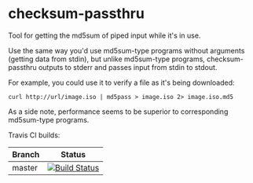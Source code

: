 # checksum-passthru

Tool for getting the md5sum of piped input while it's in use.

Use the same way you'd use md5sum-type programs without arguments (getting data from stdin), but
unlike md5sum-type programs, checksum-passthru outputs to stderr and passes input from stdin to stdout.

For example, you could use it to verify a file as it's being downloaded:
```
curl http://url/image.iso | md5pass > image.iso 2> image.iso.md5
```

As a side note, performance seems to be superior to corresponding md5sum-type programs.



Travis CI builds:

|Branch      |Status   |
|------------|---------|
|master      | [![Build Status](https://travis-ci.org/VectorCell/checksum-passthru.svg?branch=master)](https://travis-ci.org/VectorCell/checksum-passthru?branch=master) |
